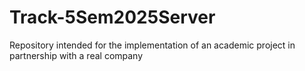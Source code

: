 # Track-5Sem2025Server
Repository intended for the implementation of an academic project in partnership with a real company

